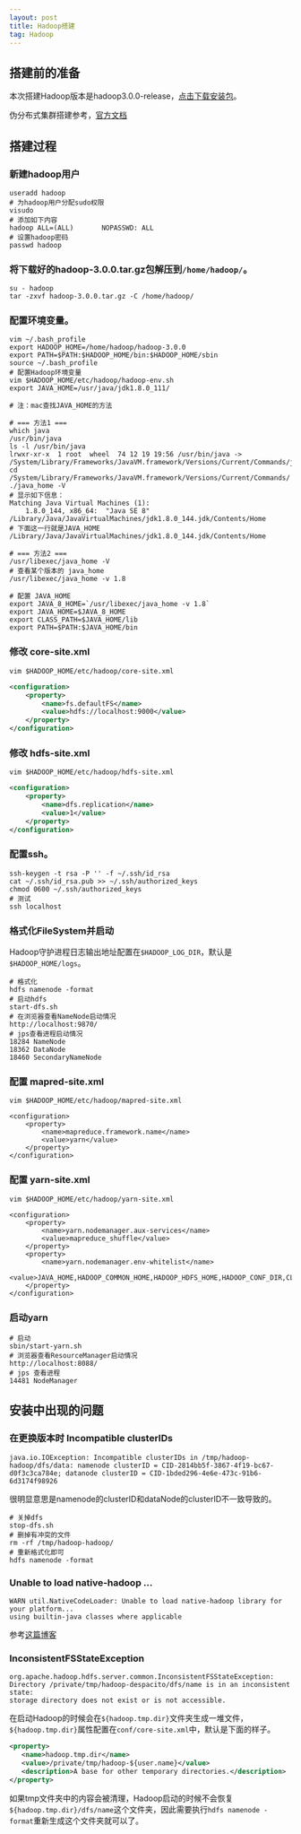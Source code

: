 ```yaml
---
layout: post
title: Hadoop搭建
tag: Hadoop
---
```


## 搭建前的准备
本次搭建Hadoop版本是hadoop3.0.0-release，[点击下载安装包](http://www.apache.org/dyn/closer.cgi/hadoop/common/hadoop-3.0.0/hadoop-3.0.0.tar.gz)。

伪分布式集群搭建参考，[官方文档](http://hadoop.apache.org/docs/r3.0.0/hadoop-project-dist/hadoop-common/SingleCluster.html)

## 搭建过程
### 新建hadoop用户
```shell
useradd hadoop
# 为hadoop用户分配sudo权限
visudo
# 添加如下内容
hadoop ALL=(ALL)       NOPASSWD: ALL
# 设置hadoop密码
passwd hadoop
```
### 将下载好的hadoop-3.0.0.tar.gz包解压到`/home/hadoop/`。
```shell
su - hadoop 
tar -zxvf hadoop-3.0.0.tar.gz -C /home/hadoop/
```
### 配置环境变量。
```shell
vim ~/.bash_profile
export HADOOP_HOME=/home/hadoop/hadoop-3.0.0
export PATH=$PATH:$HADOOP_HOME/bin:$HADOOP_HOME/sbin
source ~/.bash_profile
# 配置Hadoop环境变量
vim $HADOOP_HOME/etc/hadoop/hadoop-env.sh
export JAVA_HOME=/usr/java/jdk1.8.0_111/

# 注：mac查找JAVA_HOME的方法

# === 方法1 ===
which java
/usr/bin/java
ls -l /usr/bin/java
lrwxr-xr-x  1 root  wheel  74 12 19 19:56 /usr/bin/java -> /System/Library/Frameworks/JavaVM.framework/Versions/Current/Commands/java
cd /System/Library/Frameworks/JavaVM.framework/Versions/Current/Commands/
./java_home -V
# 显示如下信息：
Matching Java Virtual Machines (1):
    1.8.0_144, x86_64:	"Java SE 8"	/Library/Java/JavaVirtualMachines/jdk1.8.0_144.jdk/Contents/Home
# 下面这一行就是JAVA_HOME
/Library/Java/JavaVirtualMachines/jdk1.8.0_144.jdk/Contents/Home

# === 方法2 ===
/usr/libexec/java_home -V
# 查看某个版本的 java_home
/usr/libexec/java_home -v 1.8

# 配置 JAVA_HOME
export JAVA_8_HOME=`/usr/libexec/java_home -v 1.8` 
export JAVA_HOME=$JAVA_8_HOME
export CLASS_PATH=$JAVA_HOME/lib
export PATH=$PATH:$JAVA_HOME/bin
```
### 修改 core-site.xml
`vim $HADOOP_HOME/etc/hadoop/core-site.xml`

```xml
<configuration>
    <property>
        <name>fs.defaultFS</name>
        <value>hdfs://localhost:9000</value>
    </property>
</configuration>
```
### 修改 hdfs-site.xml
`vim $HADOOP_HOME/etc/hadoop/hdfs-site.xml`

```xml
<configuration>
    <property>
        <name>dfs.replication</name>
        <value>1</value>
    </property>
</configuration>
```
### 配置ssh。
```shell
ssh-keygen -t rsa -P '' -f ~/.ssh/id_rsa
cat ~/.ssh/id_rsa.pub >> ~/.ssh/authorized_keys
chmod 0600 ~/.ssh/authorized_keys
# 测试
ssh localhost
```
### 格式化FileSystem并启动
Hadoop守护进程日志输出地址配置在`$HADOOP_LOG_DIR`，默认是`$HADOOP_HOME/logs`。

```shell
# 格式化
hdfs namenode -format
# 启动hdfs
start-dfs.sh
# 在浏览器查看NameNode启动情况
http://localhost:9870/
# jps查看进程启动情况
18284 NameNode
18362 DataNode
18460 SecondaryNameNode
```


### 配置 mapred-site.xml
`vim $HADOOP_HOME/etc/hadoop/mapred-site.xml`

```shell
<configuration>
    <property>
        <name>mapreduce.framework.name</name>
        <value>yarn</value>
    </property>
</configuration>
```
### 配置 yarn-site.xml
`vim $HADOOP_HOME/etc/hadoop/yarn-site.xml`

```shell
<configuration>
    <property>
        <name>yarn.nodemanager.aux-services</name>
        <value>mapreduce_shuffle</value>
    </property>
    <property>
        <name>yarn.nodemanager.env-whitelist</name>
        <value>JAVA_HOME,HADOOP_COMMON_HOME,HADOOP_HDFS_HOME,HADOOP_CONF_DIR,CLASSPATH_PREPEND_DISTCACHE,HADOOP_YARN_HOME,HADOOP_MAPRED_HOME</value>
    </property>
</configuration>
```
### 启动yarn
```shell
# 启动
sbin/start-yarn.sh
# 浏览器查看ResourceManager启动情况 
http://localhost:8088/
# jps 查看进程
14481 NodeManager
```
## 安装中出现的问题
### 在更换版本时 Incompatible clusterIDs
```console
java.io.IOException: Incompatible clusterIDs in /tmp/hadoop-hadoop/dfs/data: namenode clusterID = CID-2814bb5f-3867-4f19-bc67-d0f3c3ca784e; datanode clusterID = CID-1bded296-4e6e-473c-91b6-6d3174f98926
```
很明显意思是namenode的clusterID和dataNode的clusterID不一致导致的。

```shell
# 关掉dfs
stop-dfs.sh
# 删掉有冲突的文件
rm -rf /tmp/hadoop-hadoop/
# 重新格式化即可
hdfs namenode -format
```

### Unable to load native-hadoop ...
```console
WARN util.NativeCodeLoader: Unable to load native-hadoop library for your platform... 
using builtin-java classes where applicable
```
参考[这篇博客](http://blog.csdn.net/l1028386804/article/details/51538611)

### InconsistentFSStateException
```console
org.apache.hadoop.hdfs.server.common.InconsistentFSStateException: 
Directory /private/tmp/hadoop-despacito/dfs/name is in an inconsistent state: 
storage directory does not exist or is not accessible.
```

在启动Hadoop的时候会在`${hadoop.tmp.dir}`文件夹生成一堆文件，`${hadoop.tmp.dir}`属性配置在`conf/core-site.xml`中，默认是下面的样子。

```xml
<property>
   <name>hadoop.tmp.dir</name>
   <value>/private/tmp/hadoop-${user.name}</value>
   <description>A base for other temporary directories.</description>
</property>
```

如果tmp文件夹中的内容会被清理，Hadoop启动的时候不会恢复`${hadoop.tmp.dir}/dfs/name`这个文件夹，因此需要执行`hdfs namenode -format`重新生成这个文件夹就可以了。

